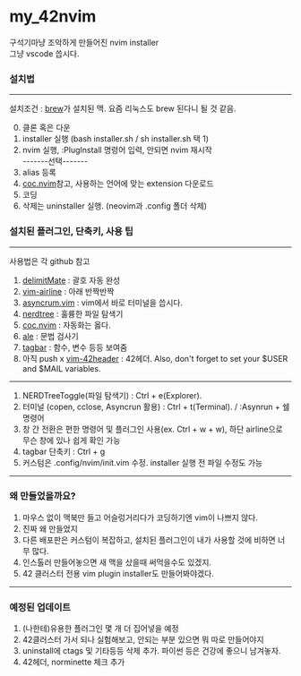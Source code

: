 # my_42nvim
구석기마냥 조악하게 만들어진 nvim installer  
그냥 vscode 씁시다.  
### 설치법
---  
설치조건 : [brew]가 설치된 맥. 요즘 리눅스도 brew 된다니 될 것 같음.   

0. 클론 혹은 다운
1. installer 실행 (bash installer.sh / sh installer.sh 택 1)
2. nvim 실행, :PlugInstall 명령어 입력, 안되면 nvim 재시작   
-------선택-------
4. alias 등록
5. [coc.nvim]참고, 사용하는 언어에 맞는 extension 다운로드
6. 코딩
7. 삭제는 uninstaller 실행. (neovim과 .config 폴더 삭제)

### 설치된 플러그인, 단축키, 사용 팁   
---
사용법은 각 github 참고  
1. [delimitMate] : 괄호 자동 완성
2. [vim-airline] : 아래 반짝반짝
3. [asyncrum.vim] : vim에서 바로 터미널을 씁시다.
4. [nerdtree] : 훌륭한 파일 탐색기
5. [coc.nvim] : 자동화는 옳다.
6. [ale] : 문법 검사기
7. [tagbar] : 함수, 변수 등등 보여줌
8. 아직 push x [vim-42header] : 42헤더. Also, don't forget to set your $USER and $MAIL variables.  
---  
1. NERDTreeToggle(파일 탐색기) : Ctrl + e(Explorer). 
2. 터미널 (copen, cclose, Asyncrun 활용) : Ctrl + t(Terminal). / :Asynrun + 쉘 명령어
3. 창 간 전환은 편한 명령어 및 플러그인 사용(ex. Ctrl + w + w), 하단 airline으로 무슨 창에 있나 쉽게 확인 가능
4. tagbar 단축키 : Ctrl + g
5. 커스텀은 .config/nvim/init.vim 수정. installer 실행 전 파일 수정도 가능
---
### 왜 만들었을까요?
1. 마우스 없이 맥북만 들고 어슬렁거리다가 코딩하기엔 vim이 나쁘지 않다.
2. 진짜 왜 만들었지
3. 다른 배포판은 커스텀이 복잡하고, 설치된 플러그인이 내가 사용할 것에 비하면 너무 많다.
4. 인스톨러 만들어놓으면 새 맥을 샀을때 써먹을수도 있겠지.
5. 42 클러스터 전용 vim plugin installer도 만들어봐야겠다.
---
### 예정된 업데이트  
1. (나한테)유용한 플러그인 몇 개 더 집어넣을 예정
2. 42클러스터 가서 되나 실험해보고, 안되는 부분 있으면 뭐 따로 만들어야지
3. uninstall에 ctags 및 기타등등 삭제 추가. 파이썬 등은 건강에 좋으니 남겨놓자.
4. 42헤더, norminette 체크 추가

[brew]:https://brew.sh/index_ko
[delimitMate]:https://github.com/Raimondi/delimitMate
[vim-airline]:https://github.com/vim-airline/vim-airline
[asyncrum.vim]:https://github.com/skywind3000/asyncrun.vim
[nerdtree]:https://github.com/preservim/nerdtree
[coc.nvim]:https://github.com/neoclide/coc.nvim
[ale]:https://github.com/dense-analysis/ale
[tagbar]:https://github.com/preservim/tagbar
[vim-42header]:https://github.com/pbondoer/vim-42header

